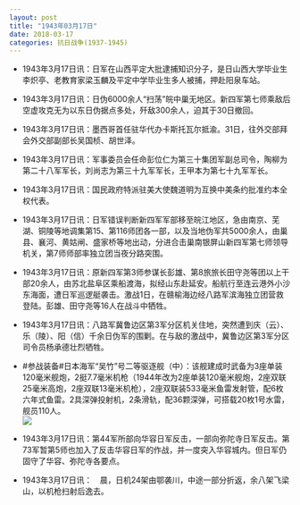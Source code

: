 ```yaml
---
layout: post
title: "1943年03月17日"
date: 2018-03-17
categories: 抗日战争(1937-1945)
---
```


<meta name="referrer" content="no-referrer" />

- 1943年3月17日讯：日军在山西平定大批逮捕知识分子，是日山西大学毕业生李炽亭、老教育家梁玉麟及平定中学毕业生多人被捕，押赴阳泉车站。 

- 1943年3月17日讯：日伪6000余人“扫荡”皖中巢无地区。新四军第七师乘敌后空虚攻克无为以东日伪据点多处，歼敌300余人，迫其于30日撤回。 

- 1943年3月17日讯：墨西哥首任驻华代办卡斯托瓦尔抵渝。31日，往外交部拜会外交部副部长吴国桢、胡世泽。 

- 1943年3月17日讯：军事委员会任命彭位仁为第三十集团军副总司令，陶柳为第二十八军军长，刘尚志为第三十九军军长，王甲本为第七十九军军长。 

- 1943年3月17日讯：国民政府特派驻美大使魏道明为互换中美条约批准约本全权代表。 

- 1943年3月17日讯：日军错误判断新四军军部移至皖江地区，急由南京、芜湖、铜陵等地调集第15、第116师团各一部，以及当地伪军共5000余人，由巢县、襄河、黄姑闸、盛家桥等地出动，分进合击巢南银屏山新四军第七师领导机关，第7师师部率独立团当夜分路突围。 

- 1943年3月17日讯：原新四军第3师参谋长彭雄、第8旅旅长田守尧等团以上干部20余人，由苏北盐阜区乘船渡海，拟经山东赴延安。船航行至连云港外小沙东海面，遭日军巡逻艇袭击。激战1日，在赣榆海边经八路军滨海独立团营救登陆。彭雄、田守尧等16人在战斗中牺牲。 

- 1943年3月17日讯：八路军冀鲁边区第3军分区机关住地，突然遭到庆（云）、乐（陵）、阳（信）千余日伪军的围剿。在与敌的激战中，冀鲁边区第3军分区司令员杨承德壮烈牺牲。 

- #参战装备#日本海军“吴竹”号二等驱逐舰（中）：该舰建成时武备为3座单装120毫米舰炮，2挺7.7毫米机枪（1944年改为2座单装120毫米舰炮，2座双联25毫米高炮，2座双联13毫米机枪），2座双联装533毫米鱼雷发射管，配6枚六年式鱼雷。2具深弹投射机，2条滑轨，配36颗深弹，可搭载20枚1号水雷，舰员110人。 <br/><img src="https://wx1.sinaimg.cn/large/aca367d8ly1fpfl1vxyl7j20k30c4t9b.jpg" />

- 1943年3月17日讯：第44军所部向华容日军反击，一部向弥陀寺日军反击。第73军暂第5师也加入了反击华容日军的作战，并一度突入华容城内。但日军仍固守了华容、弥陀寺各要点。 

- 1943年3月17日讯：　晨，日机24架由鄂袭川，中途一部分折返，余八架飞梁山，以机枪扫射后逸去。 


